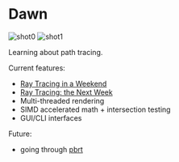 # Dawn

![shot0](https://i.imgur.com/9KcH9sZ.png)
![shot1](https://i.imgur.com/b93N7Xh.png)

Learning about path tracing.

Current features:
- [Ray Tracing in a Weekend](http://www.realtimerendering.com/raytracing/Ray%20Tracing%20in%20a%20Weekend.pdf)
- [Ray Tracing: the Next Week](http://www.realtimerendering.com/raytracing/Ray%20Tracing_%20The%20Next%20Week.pdf)
- Multi-threaded rendering
- SIMD accelerated math + intersection testing
- GUI/CLI interfaces

Future:
- going through [pbrt](http://www.pbr-book.org/3ed-2018/contents.html)
